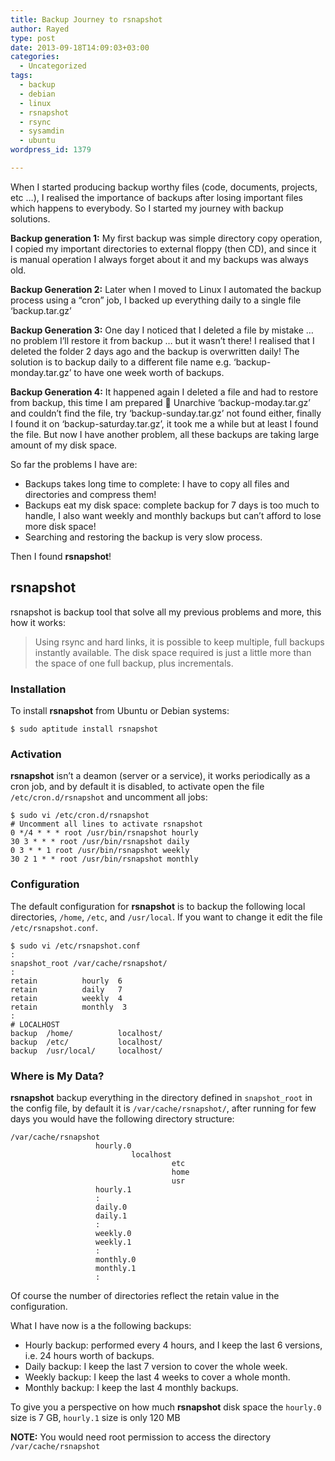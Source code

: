 ```yaml
---
title: Backup Journey to rsnapshot
author: Rayed
type: post
date: 2013-09-18T14:09:03+03:00
categories:
  - Uncategorized
tags:
  - backup
  - debian
  - linux
  - rsnapshot
  - rsync
  - sysamdin
  - ubuntu
wordpress_id: 1379

---
```

<p>When I started producing backup worthy files (code, documents, projects, etc &#8230;), I realised the importance of backups after losing important files which happens to everybody. So I started my journey with backup solutions.</p>
<p><strong>Backup generation 1:</strong> My first backup was simple directory copy operation, I copied my important directories to external floppy (then CD), and since it is manual operation I always forget about it and my backups was always old.</p>
<p><strong>Backup Generation 2:</strong> Later when I moved to Linux I automated the backup process using a &#8220;cron&#8221; job, I backed up everything daily to a single file &#8216;backup.tar.gz&#8217;</p>
<p><strong>Backup Generation 3:</strong> One day I noticed that I deleted a file by mistake &#8230; no problem I&#8217;ll restore it from backup &#8230; but it wasn&#8217;t there! I realised that I deleted the folder 2 days ago and the backup is overwritten daily! The solution is to backup daily to a different file name e.g. &#8216;backup-monday.tar.gz&#8217; to have one week worth of backups.</p>
<p><strong>Backup Generation 4:</strong> It happened again I deleted a file and had to restore from backup, this time I am prepared 🙂 Unarchive &#8216;backup-moday.tar.gz&#8217; and couldn&#8217;t find the file, try &#8216;backup-sunday.tar.gz&#8217; not found either, finally I found it on &#8216;backup-saturday.tar.gz&#8217;, it took me a while but at least I found the file. But now I have another problem, all these backups are taking large amount of my disk space.</p>
<p>So far the problems I have are:</p>
<ul>
<li>Backups takes long time to complete: I have to copy all files and directories and compress them!</li>
<li>Backups eat my disk space: complete backup for 7 days is too much to handle, I also want weekly and monthly backups but can&#8217;t afford to lose more disk space!</li>
<li>Searching and restoring the backup is very slow process.</li>
</ul>
<p>Then I found <strong>rsnapshot</strong>!</p>
<h2>rsnapshot</h2>
<p>rsnapshot is backup tool that solve all my previous problems and more, this how it works:</p>
<blockquote>
<p>Using rsync and hard links, it is possible to keep multiple, full backups instantly available. The disk space required is just a little more than the space of one full backup, plus incrementals.</p>
</blockquote>
<h3>Installation</h3>
<p>To install <strong>rsnapshot</strong> from Ubuntu or Debian systems:</p>
<pre><code>$ sudo aptitude install rsnapshot
</code></pre>
<h3>Activation</h3>
<p><strong>rsnapshot</strong> isn&#8217;t a deamon (server or a service), it works periodically as a cron job, and by default it is disabled, to activate open the file <code>/etc/cron.d/rsnapshot</code> and uncomment all jobs:</p>
<pre><code>$ sudo vi /etc/cron.d/rsnapshot
# Uncomment all lines to activate rsnapshot 
0 */4 * * * root /usr/bin/rsnapshot hourly 
30 3 * * * root /usr/bin/rsnapshot daily 
0 3 * * 1 root /usr/bin/rsnapshot weekly 
30 2 1 * * root /usr/bin/rsnapshot monthly 
</code></pre>
<h3>Configuration</h3>
<p>The default configuration for <strong>rsnapshot</strong> is to backup the following local directories, <code>/home</code>, <code>/etc</code>, and <code>/usr/local</code>. If you want to change it edit the file <code>/etc/rsnapshot.conf</code>.</p>
<pre><code>$ sudo vi /etc/rsnapshot.conf 
:
snapshot_root /var/cache/rsnapshot/
:
retain          hourly  6
retain          daily   7
retain          weekly  4
retain          monthly  3
:
# LOCALHOST
backup  /home/          localhost/
backup  /etc/           localhost/
backup  /usr/local/     localhost/
</code></pre>
<h3>Where is My Data?</h3>
<p><strong>rsnapshot</strong> backup everything in the directory defined in <code>snapshot_root</code> in the config file, by default it is <code>/var/cache/rsnapshot/</code>, after running for few days you would have the following directory structure:</p>
<pre><code>/var/cache/rsnapshot
                   hourly.0
                           localhost
                                    etc
                                    home
                                    usr
                   hourly.1
                   :
                   daily.0
                   daily.1
                   :
                   weekly.0
                   weekly.1
                   :
                   monthly.0
                   monthly.1
                   :
</code></pre>
<p>Of course the number of directories reflect the retain value in the configuration.</p>
<p>What I have now is a the following backups:</p>
<ul>
<li>Hourly backup: performed every 4 hours, and I keep the last 6 versions, i.e. 24 hours worth of backups. </li>
<li>Daily backup: I keep the last 7 version to cover the whole week.</li>
<li>Weekly backup: I keep the last 4 weeks to cover a whole month. </li>
<li>Monthly backup: I keep the last 4 monthly backups.</li>
</ul>
<p>To give you a perspective on how much <strong>rsnapshot</strong> disk space the <code>hourly.0</code> size is 7 GB, <code>hourly.1</code> size is only 120 MB</p>
<p><strong>NOTE:</strong> You would need root permission to access the directory <code>/var/cache/rsnapshot</code></p>

